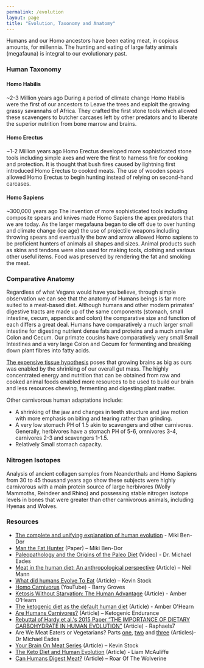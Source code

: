 ```yaml
---
permalink: /evolution
layout: page
title: "Evolution, Taxonomy and Anatomy"
---
```


Humans and our Homo ancestors have been eating meat, in copious amounts, for millennia. The hunting and eating of large fatty animals (megafauna) is integral to our evolutionary past.
### Human Taxonomy
#### Homo Habilis
~2-3 Million years ago
During a period of climate change Homo Habilis were the first of our ancestors to Leave the trees and exploit the growing grassy savannahs of Africa. They crafted the first stone tools which allowed these scavengers to butcher carcases left by other predators and to liberate the superior nutrition from bone marrow and brains. 
#### Homo Erectus
~1-2 Million years ago
Homo Erectus developed more sophisticated stone tools including simple axes and were the first to harness fire for cooking and protection. It is thought that bush fires caused by lightning first introduced Homo Erectus to cooked meats. The use of wooden spears allowed Homo Erectus to begin hunting instead of relying on second-hand carcases. 
#### Homo Sapiens
~300,000 years ago
The invention of more sophisticated tools including composite spears and knives made Homo Sapiens the apex predators that we are today. As the larger megafauna began to die off due to over hunting and climate change (ice age) the use of projectile weapons including throwing spears and eventually the bow and arrow allowed Homo sapiens to be proficient hunters of animals all shapes and sizes. Animal products such as skins and tendons were also used for making tools, clothing and various other useful items. Food was preserved by rendering the fat and smoking the meat.
### Comparative Anatomy
Regardless of what Vegans would have you believe, through simple observation we can see that the anatomy of Humans beings is far more suited to a meat-based diet. Although humans and other modern primates’ digestive tracts are made up of the same components (stomach, small intestine, cecum, appendix and colon) the comparative size and function of each differs a great deal. Humans have comparatively a much larger small intestine for digesting nutrient dense fats and proteins and a much smaller Colon and Cecum. Our primate cousins have comparatively very small Small Intestines and a very large Colon and Cecum for fermenting and breaking down plant fibres into fatty acids. 

[The expensive tissue hypothesis](http://www.scielo.br/scielo.php?script=sci_arttext&pid=S0100-84551997000100023) poses that growing brains as big as ours was enabled by the shrinking of our overall gut mass. The highly concentrated energy and nutrition that can be obtained from raw and cooked animal foods enabled more resources to be used to build our brain and less resources chewing, fermenting and digesting plant matter.

Other carnivorous human adaptations include:
- A shrinking of the jaw and changes in teeth structure and jaw motion with more emphasis on biting and tearing rather than grinding.
- A very low stomach PH of 1.5 akin to scavengers and other carnivores. Generally, herbivores have a stomach PH of 5-6, omnivores 3-4, carnivores 2-3 and scavengers 1-1.5.
- Relatively Small stomach capacity.

### Nitrogen Isotopes
Analysis of ancient collagen samples from Neanderthals and Homo Sapiens from 30 to 45 thousand years ago show these subjects were highly carnivorous with a main protein source of large herbivores (Wolly Mammoths, Reindeer and Rhino) and possessing stable nitrogen isotope levels in bones that were greater than other carnivorous animals, including Hyenas and Wolves. 


### Resources
- [The complete and unifying explanation of human evolution](https://www.paleostyle.com/?p=2212) - Miki Ben-Dor
- [Man the Fat Hunter](https://eatmeatdrinkwater.files.wordpress.com/2015/04/man-the-fat-hunter-by-miki-ben-dor.pdf) (Paper) – Miki Ben-Dor
- [Paleopathology and the Origins of the Paleo Diet](https://www.youtube.com/watch?v=3fewDdSUSwg) (Video) - Dr. Michael Eades
- [Meat in the human diet: An anthropological perspective](https://onlinelibrary.wiley.com/doi/full/10.1111/j.1747-0080.2007.00194.x) (Article) – Neil Mann
- [What did humans Evolve To Eat](https://www.kevinstock.io/health/what-did-humans-evolve-to-eat/) (Article) – Kevin Stock
- [Homo Carnivorus](https://www.youtube.com/watch?v=qn5zdWucv6I) (YouTube) - Barry Groves
- [Ketosis Without Starvation: The Human Advantage](http://www.ketotic.org/2018/04/ketosis-without-starvation-human.html) (Article) - Amber O’Hearn
- [The ketogenic diet as the default human diet](http://www.empiri.ca/2014/11/the-ketogenic-diet-as-default-human.html) (Article) - Amber O'Hearn
- [Are Humans Carnivores?](https://ketogenicendurance.com/2018/06/22/carnivore-diet-are-humans-carnivores/) (Article) – Ketogenic Endurance
- [Rebuttal of Hardy et al.'s 2015 Paper “THE IMPORTANCE OF DIETARY CARBOHYDRATE IN HUMAN EVOLUTION”](https://raphaels7.wordpress.com/2015/09/19/rebuttal-of-14-claims-about-metabolism-genetics-paleoanthropology-stable-isotope-analyses-in-hardy-et-al-s-paper-2015-the-importance-of-dietary-carbohydrate-in-human-evolutio/) (Article) - Raphaels7
- Are We Meat Eaters or Vegetarians? Parts [one](https://www.proteinpower.com/are-we-meat-eaters-or-vegetarians-part-i/), [two](https://www.proteinpower.com/are-we-meat-eaters-or-vegetarians-part-ii/) and [three](https://www.proteinpower.com/are-we-meat-eaters-or-vegetarians-part-iii/) (Articles)- Dr Michael Eades
- [Your Brain On Meat Series](https://www.kevinstock.io/health/your-brain-on-meat/) (Article) – Kevin Stock
- [The Keto Diet and Human Evolution](https://www.doctorkiltz.com/keto-diet-and-evolution/) (Article) - Liam McAuliffe
- [Can Humans Digest Meat?](http://roarofwolverine.com/archives/412) (Article) – Roar Of The Wolverine
